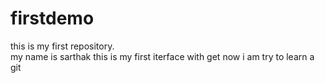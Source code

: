 # firstdemo
this is my first repository.
<br>
my name is sarthak this is my first iterface with get 
now i am try to learn a git